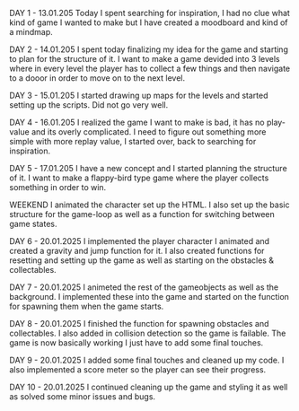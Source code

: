 DAY 1 - 13.01.205
Today I spent searching for inspiration, I had no clue what kind of game
I wanted to make but I have created a moodboard and kind of a mindmap.

DAY 2 - 14.01.205
I spent today finalizing my idea for the game and starting to plan for the structure 
of it. I want to make a game devided into 3 levels where in every level the player has to 
collect a few things and then navigate to a dooor in order to move on to the next level.

DAY 3 - 15.01.205
I started drawing up maps for the levels and started setting up the scripts. Did not go 
very well.

DAY 4 - 16.01.205
I realized the game I want to make is bad, it has no play-value and its overly complicated. 
I need to figure out something more simple with more replay value, I started over, back to
searching for inspiration.

DAY 5 - 17.01.205
I have a new concept and I started planning the structure of it. I want to make a flappy-bird 
type game where the player collects something in order to win. 

WEEKEND
I animated the character set up the HTML. I also set up the basic structure for the 
game-loop as well as a function for switching between game states. 

DAY 6 - 20.01.2025
I implemented the player character I animated and created a gravity and jump function for it. I 
also created functions for resetting and setting up the game as well as starting on the obstacles
& collectables.

DAY 7 - 20.01.2025
I animeted the rest of the gameobjects as well as the background. I implemented these into the 
game and started on the function for spawning them when the game starts.

DAY 8 - 20.01.2025
I finished the function for spawning obstacles and collectables. I also added in collision
detection so the game is failable. The game is now basically working I just have to add some
final touches.

DAY 9 - 20.01.2025
I added some final touches and cleaned up my code. I also implemented a score meter so the player
can see their progress. 

DAY 10 - 20.01.2025
I continued cleaning up the game and styling it as well as solved some minor issues and bugs. 




